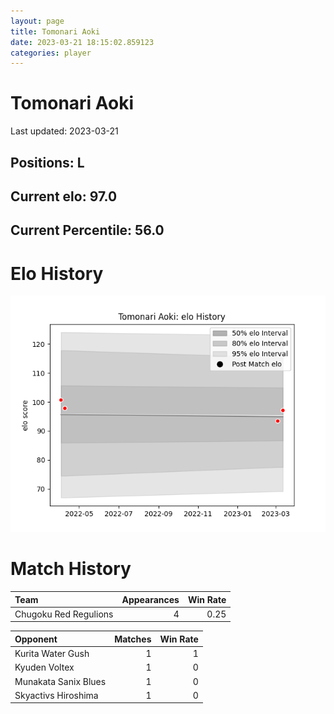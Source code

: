 ```yaml
---  
layout: page  
title: Tomonari Aoki  
date: 2023-03-21 18:15:02.859123  
categories: player  
---
```

# Tomonari Aoki


Last updated: 2023-03-21
## Positions: L

## Current elo: 97.0

## Current Percentile: 56.0

# Elo History


![elo history](history_TomonariAoki.png)
# Match History


| Team                  |   Appearances |   Win Rate |
|:----------------------|--------------:|-----------:|
| Chugoku Red Regulions |             4 |       0.25 |

| Opponent             |   Matches |   Win Rate |
|:---------------------|----------:|-----------:|
| Kurita Water Gush    |         1 |          1 |
| Kyuden Voltex        |         1 |          0 |
| Munakata Sanix Blues |         1 |          0 |
| Skyactivs Hiroshima  |         1 |          0 |